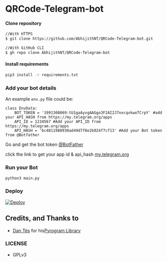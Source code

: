 # QRCode-Telegram-bot


#### Clone repository

```sh
//With HTTPS
$ git clone https://github.com/AbhijithNT/QRCode-Telegram-bot.git 
```
```sh
//With GitHub CLI
$ gh repo clone AbhijithNT/QRCode-Telegram-bot
```
#### Install requirements
```sh
pip3 install -r requirements.txt
```
### Add your bot details

An example `env.py` file could be:

```python3
class EnvData:
    BOT_TOKEN = '1991308069:tU1gaAyvgAAGgo3F2AI2J7nxcqvkwoTCrpY' #add your API_HASH from https://my.telegram.org/apps
    API_ID = 1234567 #Add your API_ID from https://my.telegram.org/apps
    API_HASH = 'bc4811980930ad49d7f8e2b024f7cf13' #Add your Bot token from @Botfather
```
Go and get the bot token [@BotFather](https://telegram.dog/BotFather)

click the link to get your app id & api_hash [my.telegram.org](https://my.telegram.org/auth)

### Run your Bot

```sh
python3 main.py
```

### Deploy

[![Deploy](https://www.herokucdn.com/deploy/button.svg)](https://heroku.com/deploy?template=https://github.com/AbhijithNT/QRCode-Telegram-bot/)



## Credits, and Thanks to

* [Dan Tès](https://telegram.dog/haskell) for his[Pyrogram Library](https://github.com/pyrogram/pyrogram)

### LICENSE
- GPLv3
